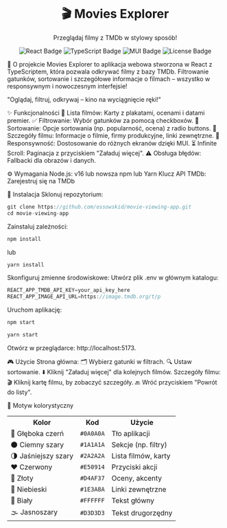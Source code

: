 <div align="center"> <h1>🎬 Movies Explorer</h1> <p>Przeglądaj filmy z TMDb w stylowy sposób!</p> <img src="https://img.shields.io/badge/React-18.2-blue?logo=react" alt="React Badge" /> <img src="https://img.shields.io/badge/TypeScript-5.0-blue?logo=typescript" alt="TypeScript Badge" /> <img src="https://img.shields.io/badge/MUI-5.15-blue?logo=mui" alt="MUI Badge" /> <img src="https://img.shields.io/badge/License-MIT-green" alt="License Badge" /> </div>

📖 O projekcie
Movies Explorer to aplikacja webowa stworzona w React z TypeScriptem, która pozwala odkrywać filmy z bazy TMDb. Filtrowanie gatunków, sortowanie i szczegółowe informacje o filmach – wszystko w responsywnym i nowoczesnym interfejsie!

"Oglądaj, filtruj, odkrywaj – kino na wyciągnięcie ręki!"

✨ Funkcjonalności
🎥 Lista filmów: Karty z plakatami, ocenami i datami premier.
✅ Filtrowanie: Wybór gatunków za pomocą checkboxów.
🔄 Sortowanie: Opcje sortowania (np. popularność, ocena) z radio buttons.
📜 Szczegóły filmu: Informacje o filmie, firmy produkcyjne, linki zewnętrzne.
📱 Responsywność: Dostosowanie do różnych ekranów dzięki MUI.
⏳ Infinite Scroll: Paginacja z przyciskiem "Załaduj więcej".
⚠️ Obsługa błędów: Fallbacki dla obrazów i danych.

⚙️ Wymagania
Node.js: v16 lub nowsza
npm lub Yarn
Klucz API TMDb: Zarejestruj się na TMDb

🚀 Instalacja
Sklonuj repozytorium:

```js
git clone https://github.com/ossowskid/movie-viewing-app.git
cd movie-viewing-app
```

Zainstaluj zależności:
```js
npm install
```
lub
```js
yarn install
```
Skonfiguruj zmienne środowiskowe:
Utwórz plik .env w głównym katalogu:
```js
REACT_APP_TMDB_API_KEY=your_api_key_here
REACT_APP_IMAGE_API_URL=https://image.tmdb.org/t/p
```
Uruchom aplikację:
```js
npm start
```
```js
yarn start
```
Otwórz w przeglądarce: http://localhost:5173.

🎮 Użycie
Strona główna:
🗂️ Wybierz gatunki w filtrach.
🔍 Ustaw sortowanie.
⬇️ Kliknij "Załaduj więcej" dla kolejnych filmów.
Szczegóły filmu:
🎬 Kliknij kartę filmu, by zobaczyć szczegóły.
🔙 Wróć przyciskiem "Powrót do listy".

🎨 Motyw kolorystyczny
<div align="center"> <table> <tr> <th>Kolor</th> <th>Kod</th> <th>Użycie</th> </tr> <tr> <td>🖤 Głęboka czerń</td> <td><code>#0A0A0A</code></td> <td>Tło aplikacji</td> </tr> <tr> <td>🌑 Ciemny szary</td> <td><code>#1A1A1A</code></td> <td>Sekcje (np. filtry)</td> </tr> <tr> <td>🌗 Jaśniejszy szary</td> <td><code>#2A2A2A</code></td> <td>Lista filmów, karty</td> </tr> <tr> <td>❤️ Czerwony</td> <td><code>#E50914</code></td> <td>Przyciski akcji</td> </tr> <tr> <td>💛 Złoty</td> <td><code>#D4AF37</code></td> <td>Oceny, akcenty</td> </tr> <tr> <td>💙 Niebieski</td> <td><code>#1E3A8A</code></td> <td>Linki zewnętrzne</td> </tr> <tr> <td>🤍 Biały</td> <td><code>#FFFFFF</code></td> <td>Tekst główny</td> </tr> <tr> <td>🌫️ Jasnoszary</td> <td><code>#D3D3D3</code></td> <td>Tekst drugorzędny</td> </tr> </table> </div>
